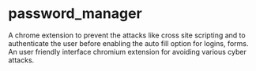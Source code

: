 # password_manager
A chrome extension to prevent the attacks like cross site scripting and to authenticate the user before enabling the auto fill option for logins, forms. An user friendly interface chromium extension for avoiding various cyber attacks.
